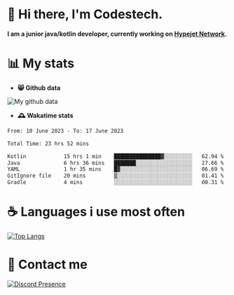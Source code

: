 # 👋 Hi there, I'm Codestech.
**I am a junior java/kotlin developer, currently working on [Hypejet Network](https://github.com/Hypejet).**

# 📊 My stats
- **😸 Github data**

![My github data](https://github-readme-stats.vercel.app/api?username=Codestech1&count_private=true&include_all_commits=true&theme=codeSTACKr)

- **🕰️ Wakatime stats**
<!--START_SECTION:waka-->

```txt
From: 10 June 2023 - To: 17 June 2023

Total Time: 23 hrs 52 mins

Kotlin            15 hrs 1 min    ███████████████▓░░░░░░░░░   62.94 %
Java              6 hrs 36 mins   ███████░░░░░░░░░░░░░░░░░░   27.66 %
YAML              1 hr 35 mins    █▓░░░░░░░░░░░░░░░░░░░░░░░   06.69 %
GitIgnore file    20 mins         ▒░░░░░░░░░░░░░░░░░░░░░░░░   01.41 %
Gradle            4 mins          ░░░░░░░░░░░░░░░░░░░░░░░░░   00.31 %
```

<!--END_SECTION:waka-->

# ☕ Languages i use most often
[![Top Langs](https://github-readme-stats.vercel.app/api/top-langs/?username=Codestech1&layout=compact&langs_count=8&exclude_repo=window5000.github.io&theme=codeSTACKr)](https://github.com/anuraghazra/github-readme-stats)

# 💬 Contact me
[![Discord Presence](https://lanyard.cnrad.dev/api/650718742157852740)](https://discord.com/users/650718742157852740)
</br>
